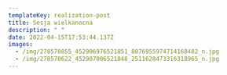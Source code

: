 ```yaml
---
templateKey: realization-post
title: Sesja wielkanocna
description: " "
date: 2022-04-15T17:53:44.137Z
images:
  - /img/278570855_452906976521851_8076955974714168482_n.jpg
  - /img/278570622_452907006521848_2511628473316318965_n.jpg
---
```

